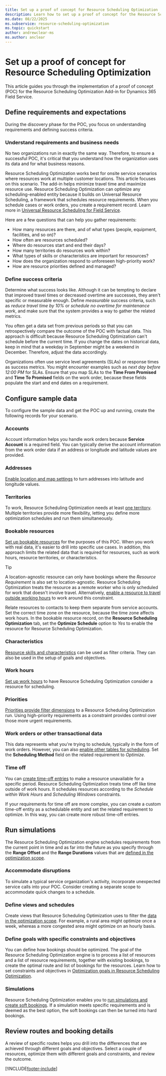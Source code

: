 ```yaml
---
title: Set up a proof of concept for Resource Scheduling Optimization
description: Learn how to set up a proof of concept for the Resource Scheduling Optimization Add-in for Dynamics 365 Field Service.
ms.date: 08/22/2025
ms.subservice: resource-scheduling-optimization
ms.topic: quickstart
author: andrewclear-ms
ms.author: anclear
---
```


# Set up a proof of concept for Resource Scheduling Optimization

This article guides you through the implementation of a proof of concept (POC) for the Resource Scheduling Optimization Add-in for Dynamics 365 Field Service.

## Define requirements and expectations

During the discovery phase for the POC, you focus on understanding requirements and defining success criteria.

### Understand requirements and business needs

No two organizations run in exactly the same way. Therefore, to ensure a successful POC, it's critical that you understand how the organization uses its data and for what business reasons.

Resource Scheduling Optimization works best for onsite service scenarios where resources work at multiple customer locations. This article focuses on this scenario. The add-in helps minimize travel time and maximize resource use. Resource Scheduling Optimization can optimize any scheduling-enabled entity because it builds on Universal Resource Scheduling, a framework that schedules resource requirements. When you schedule cases or work orders, you create a requirement record. Learn more in [Universal Resource Scheduling for Field Service](universal-resource-scheduling-for-field-service.md).

Here are a few questions that can help you gather requirements:

- How many resources are there, and of what types (people, equipment, facilities, and so on)?
- How often are resources scheduled?
- Where do resources start and end their days?
- How many territories do resources work within?
- What types of skills or characteristics are important for resources?
- How does the organization respond to unforeseen high-priority work?
- How are resource priorities defined and managed?

### Define success criteria

Determine what success looks like. Although it can be tempting to declare that improved travel times or decreased overtime are successes, they aren't specific or measurable enough. Define *measurable* success criteria, such as *reduce travel time by 10%* or *schedule no overtime for maintenance work*, and make sure that the system provides a way to gather the related metrics.

You often get a data set from previous periods so that you can retrospectively compare the outcome of the POC with factual data. This approach is difficult because Resource Scheduling Optimization can't schedule before the current time. If you change the dates on historical data, keep in mind that a weekday in September might be a weekend in December. Therefore, adjust the data accordingly.

Organizations often use service level agreements (SLAs) or response times as success metrics. You might encounter examples such as *next day before 12:00 PM* for SLAs. Ensure that you map SLAs to the **Time From Promised** and **Time To Promised** fields on the work order, because these fields populate the start and end dates on a requirement.

## Configure sample data

To configure the sample data and get the POC up and running, create the following records for your scenario.

### Accounts

Account information helps you handle work orders because **Service Account** is a required field. You can typically derive the account information from the work order data if an address or longitude and latitude values are provided.  

### Addresses

[Enable location and map settings](field-service-maps-address-locations.md) to turn addresses into latitude and longitude values.

### Territories

To work, Resource Scheduling Optimization needs at least [one territory](set-up-territories.md). Multiple territories provide more flexibility, letting you define more optimization schedules and run them simultaneously.

### Bookable resources

[Set up bookable resources](set-up-bookable-resources.md) for the purposes of this POC. When you work with real data, it's easier to drill into specific use cases. In addition, this approach limits the related data that is required for resources, such as work hours, resource territories, or characteristics.

> [!TIP]
> A location-agnostic resource can only have bookings where the *Resource Requirement* is also set to location-agnostic. Resource Scheduling Optimization treats the resource as a remote worker who is only scheduled for work that doesn't involve travel. Alternatively, [enable a resource to travel outside working hours](rso-travel-outside-working-hours.md#enable-a-resource-for-scheduling-outside-of-working-hours) to work around this constraint.

Relate resources to contacts to keep them separate from service accounts. Set the correct time zone on the resource, because the time zone affects work hours. In the bookable resource record, on the **Resource Scheduling Optimization** tab, set the **Optimize Schedule** option to *Yes* to enable the resource for Resource Scheduling Optimization.

### Characteristics

[Resource skills and characteristics](set-up-characteristics.md) can be used as filter criteria. They can also be used in the setup of goals and objectives.

### Work hours

[Set up work hours](set-work-hours-resource.md) to have Resource Scheduling Optimization consider a resource for scheduling.

### Priorities

[Priorities provide filter dimensions](set-priorities.md) to a Resource Scheduling Optimization run. Using high-priority requirements as a constraint provides control over those more urgent requirements.

### Work orders or other transactional data

This data represents what you're trying to schedule, typically in the form of work orders. However, you can also [enable other tables for scheduling](schedule-new-entity.md). Set the **Scheduling Method** field on the related requirement to *Optimize*.

### Time off

You can [create time-off entries](submit-approve-time-off-requests.md) to make a resource unavailable for a specific period. Resource Scheduling Optimization treats time off like time outside of work hours. It schedules resources according to the *Schedule within Work Hours* and *Scheduling Windows* constraints.

If your requirements for time off are more complex, you can create a custom time-off entity as a schedulable entity and set the related requirement to optimize. In this way, you can create more robust time-off entries.

## Run simulations

The Resource Scheduling Optimization engine schedules requirements from the current point in time and as far into the future as you specify through the **Range Offset** and the **Range Durations** values that are [defined in the optimization scope](rso-optimization-scope.md).

### Accommodate disruptions

To simulate a typical service organization's activity, incorporate unexpected service calls into your POC. Consider creating a separate scope to accommodate quick changes to a schedule.

### Define views and schedules

Create views that Resource Scheduling Optimization uses to filter the [data in the optimization scope](rso-optimization-scope.md). For example, a rural area might optimize once a week, whereas a more congested area might optimize on an hourly basis.

### Define goals with specific constraints and objectives

You can define how bookings should be optimized. The goal of the Resource Scheduling Optimization engine is to process a list of resources and a list of resource requirements, together with existing bookings, to create the optimal route and list of bookings for the resources. Learn how to set constraints and objectives in [Optimization goals in Resource Scheduling Optimization](rso-optimization-goal.md).

### Simulations

Resource Scheduling Optimization enables you to [run simulations and create soft bookings](rso-simulation.md). If a simulation meets specific requirements and is deemed as the best option, the soft bookings can then be turned into hard bookings.

## Review routes and booking details

A review of specific routes helps you drill into the differences that are achieved through different goals and objectives. Select a couple of resources, optimize them with different goals and constraints, and review the outcome.

[!INCLUDE[footer-include](../includes/footer-banner.md)]
